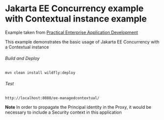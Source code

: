 Jakarta EE Concurrency example with Contextual instance example
=====================================
Example taken from [Practical Enterprise Application Development](http://www.itbuzzpress.com/ebooks/java-ee-7-development-on-wildfly.html)

This example demonstrates the basic usage of Jakarta EE Concurrency with a Contextual instance
###### Build and Deploy
```shell
mvn clean install wildfly:deploy  
```

###### Test
```shell
http://localhost:8080/ee-managedcontextual/
```
**Note** In order to propagate the Principal identity in the Proxy, it would be necessary to include a Security context in this application
 
